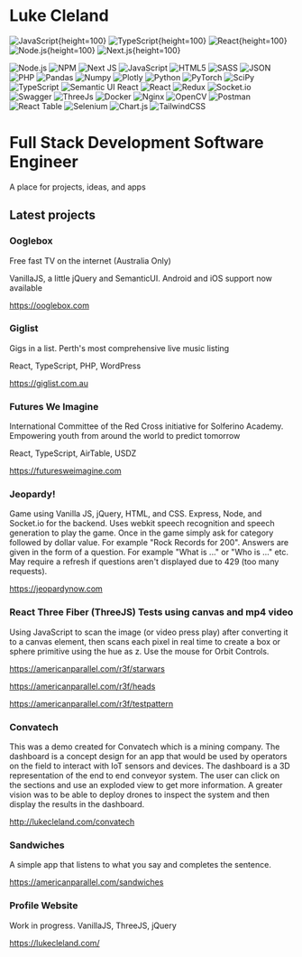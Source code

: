 # Luke Cleland

![JavaScript](https://raw.githubusercontent.com/marwin1991/profile-technology-icons/refs/heads/main/icons/javascript.png){height=100}
![TypeScript](https://raw.githubusercontent.com/marwin1991/profile-technology-icons/refs/heads/main/icons/typescript.png){height=100}
![React](https://raw.githubusercontent.com/marwin1991/profile-technology-icons/refs/heads/main/icons/react.png){height=100}
![Node.js](https://raw.githubusercontent.com/marwin1991/profile-technology-icons/refs/heads/main/icons/node_js.png){height=100}
![Next.js](https://raw.githubusercontent.com/marwin1991/profile-technology-icons/refs/heads/main/icons/next_js.png){height=100}

![Node.js](https://img.shields.io/badge/Node.js-339933?style=for-the-badge&logo=nodedotjs&logoColor=white)
![NPM](https://img.shields.io/badge/NPM-%23CB3837.svg?style=for-the-badge&logo=npm&logoColor=white)
![Next JS](https://img.shields.io/badge/Next-black?style=for-the-badge&logo=next.js&logoColor=white)
![JavaScript](https://img.shields.io/badge/JavaScript-323330?style=for-the-badge&logo=javascript&logoColor=F7DF1E)
![HTML5](https://img.shields.io/badge/HTML5-E34F26?style=for-the-badge&logo=html5&logoColor=white)
![SASS](https://img.shields.io/badge/SASS-hotpink.svg?style=for-the-badge&logo=SASS&logoColor=white)
![JSON](https://img.shields.io/badge/json-5E5C5C?style=for-the-badge&logo=json&logoColor=white)
![PHP](https://img.shields.io/badge/PHP-777BB4?style=for-the-badge&logo=php&logoColor=white)
![Pandas](https://img.shields.io/badge/Pandas-2C2D72?style=for-the-badge&logo=pandas&logoColor=white)
![Numpy](https://img.shields.io/badge/Numpy-777BB4?style=for-the-badge&logo=numpy&logoColor=white)
![Plotly](https://img.shields.io/badge/Plotly-239120?style=for-the-badge&logo=plotly&logoColor=white)
![Python](https://img.shields.io/badge/Python-FFD43B?style=for-the-badge&logo=python&logoColor=blue)
![PyTorch](https://img.shields.io/badge/PyTorch-EE4C2C?style=for-the-badge&logo=PyTorch&logoColor=white)
![SciPy](https://img.shields.io/badge/SciPy-654FF0?style=for-the-badge&logo=SciPy&logoColor=white)
![TypeScript](https://img.shields.io/badge/TypeScript-007ACC?style=for-the-badge&logo=typescript&logoColor=white)
![Semantic UI React](https://img.shields.io/badge/semantic%20ui%20react-35BDB2?style=for-the-badge&logo=semanticuireact&logoColor=white)
![React](https://img.shields.io/badge/React-20232A?style=for-the-badge&logo=react&logoColor=61DAFB)
![Redux](https://img.shields.io/badge/Redux-593D88?style=for-the-badge&logo=redux&logoColor=white)
![Socket.io](https://img.shields.io/badge/Socket.io-010101?&style=for-the-badge&logo=Socket.io&logoColor=white)
![Swagger](https://img.shields.io/badge/Swagger-85EA2D?style=for-the-badge&logo=Swagger&logoColor=white)
![ThreeJs](https://img.shields.io/badge/ThreeJs-black?style=for-the-badge&logo=three.js&logoColor=white)
![Docker](https://img.shields.io/badge/Docker-2CA5E0?style=for-the-badge&logo=docker&logoColor=white)
![Nginx](https://img.shields.io/badge/Nginx-009639?style=for-the-badge&logo=nginx&logoColor=white)
![OpenCV](https://img.shields.io/badge/OpenCV-27338e?style=for-the-badge&logo=OpenCV&logoColor=white)
![Postman](https://img.shields.io/badge/Postman-FF6C37?style=for-the-badge&logo=Postman&logoColor=white)
![React Table](https://img.shields.io/badge/react%20table-FF4154?style=for-the-badge&logo=react%20table&logoColor=white)
![Selenium](https://img.shields.io/badge/Selenium-43B02A?style=for-the-badge&logo=Selenium&logoColor=white)
![Chart.js](https://img.shields.io/badge/chart.js-F5788D.svg?style=for-the-badge&logo=chart.js&logoColor=white)
![TailwindCSS](https://img.shields.io/badge/tailwindcss-%2338B2AC.svg?style=for-the-badge&logo=tailwind-css&logoColor=white)

# Full Stack Development Software Engineer

A place for projects, ideas, and apps

## Latest projects

### Ooglebox
Free fast TV on the internet (Australia Only)

VanillaJS, a little jQuery and SemanticUI. Android and iOS support now available

<https://ooglebox.com>


### Giglist
Gigs in a list. Perth's most comprehensive live music listing

React, TypeScript, PHP, WordPress

<https://giglist.com.au>


### Futures We Imagine
International Committee of the Red Cross initiative for Solferino Academy. Empowering youth from around the world to predict tomorrow

React, TypeScript, AirTable, USDZ

<https://futuresweimagine.com>


### Jeopardy! 
Game using Vanilla JS, jQuery, HTML, and CSS. Express, Node, and Socket.io for the backend.
Uses webkit speech recognition and speech generation to play the game. Once in the game simply ask for category followed by dollar value. For example "Rock Records for 200". Answers are given in the form of a question. For example "What is ..." or "Who is ..." etc. May require a refresh if questions aren't displayed due to 429 (too many requests).

<https://jeopardynow.com>


<!-- ### Whiplash
Test suing HandtrackJS, VanillaJS

<https://americanparallel.com/whiplash>


### Speech to image test between OpenAI and Unsplash
Using webkit speech recognition to request images from both OpenAI and Unsplash. 
The images are then displayed side by side. Each request is timed and the results are displayed.

<https://americanparallel.com/speechtoimage> -->


### React Three Fiber (ThreeJS) Tests using canvas and mp4 video
Using JavaScript to scan the image (or video press play) after converting it to a canvas element, then scans each pixel in real time to create a box or sphere primitive using the hue as z. Use the mouse for Orbit Controls.

<https://americanparallel.com/r3f/starwars>

<https://americanparallel.com/r3f/heads>

<https://americanparallel.com/r3f/testpattern>


### Convatech
This was a demo created for Convatech which is a mining company. The dashboard is a concept design for an app that would be used by operators on the field to interact with IoT sensors and devices. The dashboard is a 3D representation of the end to end conveyor system. The user can click on the sections and use an exploded view to get more information. A greater vision was to be able to deploy drones to inspect the system and then display the results in the dashboard.

<http://lukecleland.com/convatech>

### Sandwiches
A simple app that listens to what you say and completes the sentence.

<https://americanparallel.com/sandwiches>

### Profile Website
Work in progress. VanillaJS, ThreeJS, jQuery

<https://lukecleland.com/>


